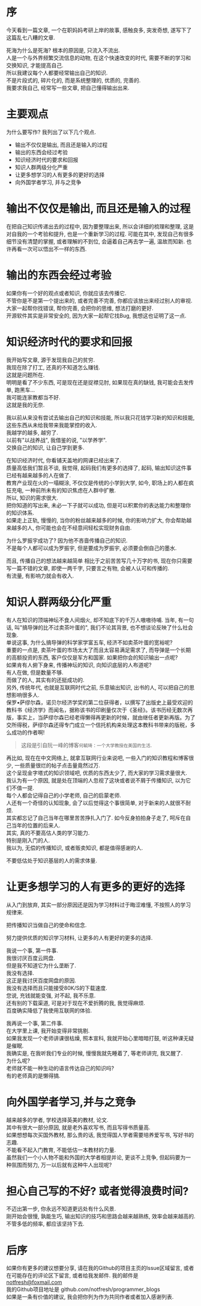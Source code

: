 # 序
今天看到一篇文章, 一个在职妈妈考研上岸的故事, 感触良多, 突发奇想, 遂写下了这篇乱七八糟的文章.  

死海为什么是死海? 根本的原因是, 只流入不流出.  
人是一个与外界频繁交流信息的动物, 在这个快速改变的时代, 需要不断的学习和交换知识, 才能提高自己.  
所以我建议每个人都要经常输出自己的知识.  
不是片段式的, 碎片化的, 而是系统整理的, 优质的, 完善的.    
我要求我自己, 经常写一些文章, 把自己懂得输出出来.  


# 主要观点
为什么要写作? 我列出了以下几个观点.  
- 输出不仅仅是输出, 而且还是输入的过程  
- 输出的东西会经过考验
- 知识经济时代的要求和回报
- 知识人群两级分化严重
- 让更多想学习的人有更多的更好的选择
- 向外国学者学习, 并与之竞争

# 输出不仅仅是输出, 而且还是输入的过程  
在把自己知识传递出去的过程中, 因为要整理出来, 所以会详细的梳理和整理, 这是对自我的一个考验和提升, 也是一个重新学习的过程. 可能在其中, 发现自己有很多细节没有清楚的掌握, 或者理解的不到位, 会逼着自己再去学一遍, 温故而知新. 也许再看一次可以悟出不一样的东西.  

# 输出的东西会经过考验
如果你有一个好的观点或者知识, 你就应该去传播它.  
不管你是不是第一个提出来的, 或者完善不完善, 你都应该放出来经过别人的审视.  
大家一起帮你找错误, 帮你完善, 会把你的思维, 想法打磨的更好.  
开源软件其实是非常安全的, 因为大家一起帮它找Bug, 我想这也证明了这一点.  

# 知识经济时代的要求和回报
我开始写文章, 源于发现我自己的贫穷.  
我现在除了打工, 还真的不知道怎么赚钱.  
这就是问题所在.  
明明是看了不少东西, 可是现在还是捉襟见肘, 如果现在真的缺钱, 我可能会去发传单, 跑黑车...  
我可能连家教都当不好.  
这就是我的无奈.  

我以前从来没有尝试去输出自己的知识和技能, 所以我只花钱学习新的知识和技能, 这些东西从未给我带来我能掌控的收入.  
我越学的越多, 越穷了.  
以前有"以战养战", 我借鉴的说, "以学养学".  
交换自己的知识, 让自己学到更多.  
 
在知识经济时代, 你看铺天盖地的网课已经出来了.  
质量高低我们暂且不谈, 我觉得, 起码我们有更多的选择了, 起码, 输出知识这件事已经有越来越多的人在做了.  
教育产业现在火的一塌糊涂, 不仅仅是传统的小学到大学, 如今, 职场上的人都在疯狂充电, 一种前所未有的知识焦虑在人群中扩散.  
所以, 知识的需求很大.  
把你知道的写出来, 未必一下子就可以成功, 但是可以积累你的表达能力和整理你的知识体系.  
如果走上正轨, 慢慢的, 当你的粉丝越来越多的时候, 你的影响力扩大, 你会帮助越来越多的人, 你可能也会在不经意间轻松实现财务自由.  

为什么罗振宇成功了? 因为他不吝啬传播自己的知识.   
不是每个人都可以成为罗振宇, 但是要成为罗振宇, 必须要会倒自己的墨水.  

而且, 传播自己的想法越来越简单
相比于之前苦苦写几十万字的书, 现在你只需要写一篇不错的文章, 即使一两千字, 只要言之有物, 会被人认可和传播的.  
有流量, 有影响力就会有收入.  


# 知识人群两级分化严重
有人在知识的顶端神坛不食人间烟火, 却不知底下的千万人嗷嗷待哺.
当年, 有一句话, 叫"搞导弹的比不过卖茶叶蛋的", 我们不论其背景, 也不想谈论反映了什么社会现象.  
单说这事, 为什么搞导弹的科学家学富五车, 经济不如卖茶叶蛋的宽裕呢?  
重要的一点是, 卖茶叶蛋的市场太大了而且太容易满足需求了, 而导弹是一个长期的高额投资的东西, 客户仅仅是军方和国家. 
如果把你会的知识输出一点呢?  
如果肯有人俯下身来, 传播神坛的知识, 向知识底层的人布道呢?  
有人在做, 但是数量不够.  
而做了的人, 其实有的还挺成功的.  
另外, 传统年代, 也就是互联网时代之前, 乐意输出知识, 出书的人, 可以把自己的思想影响很多人.  
保罗•萨缪尔森，诺贝尔经济学奖的第二位获得者，以撰写了出版史上最受欢迎的教科书《经济学》而闻名，据称该书的印刷量仅次于《圣经》。该书历经无数次再版，事实上，当萨缪尔森已经老得懒得再更新的时候，就由继任者更新再版。为了交所得税，萨缪尔森还得专门成立一个信托机构来处理这本教科书带来的版税，多么成功的作者啊!
  > 这段是引自阮一峰的博客`何毓琦：一个大学教授在美国的生活`. 

再比如, 现在在中文网络上, 就拿互联网行业来说吧, 一些入门的知识教程和博客很少, 一些质量很烂的帖子点击量竟然过万.  
这个呈现金字塔式的知识领域吧, 优质的东西太少了, 而大家的学习需求量很大.  
我认为有一个原因, 就是处在顶端的人忽视了这块或者说不屑于传播知识, 以为它们不值一提.  
每个人都会记得自己的小学老师, 自己的启蒙老师.  
人还有一个奇怪的认知现象, 会了以后觉得这个事很简单, 对于新来的人就很不耐烦.  
其实都忘记了自己当年在哪里苦苦挣扎入门了. 如今反身拍拍身子走了, 呵斥在自己当年的位置的后来人.  
其实, 真的不要高估人类的学习能力.  
特别是刚入门的人.   
我以为, 无偿的传播知识, 或者贩卖知识, 都是值得感谢的人.    

不要低估处于知识基层的人的需求体量.  

# 让更多想学习的人有更多的更好的选择
从入门到放弃, 其实一部分原因还是因为学习材料过于晦涩难懂, 不按照人的学习规律来.  

把传播知识当做自己的使命和信念.  

努力提供优质的知识学习材料, 让更多的人有更好的更多的选择.  

我说一个事, 第一件事.  
我很讨厌百度云网盘.  
但是我不知道它为什么垄断了.  
我没有选择.  
这正是我讨厌百度网盘的原因.  
我没有选择而且只能接受80K/S的下载速度.  
您说, 充钱就能变强, 对不起, 我不乐意.  
还有别的下载渠道, 可是对于现在不爱折腾的我, 我觉得麻烦.  
百度确实降低了我使用互联网的体验.  

我再说一个事, 第二件事.  
在大学里上课, 我开始变得非常挑剔.  
如果我发现一个老师讲课很枯燥, 照本宣科, 我就开始心里暗暗打鼓, 听这种课无疑是催眠.  
我确实是, 在我听我们专业的时候, 慢慢我就先睡着了, 等老师讲完, 我又醒了.  
为什么呢?  
老师就不能一种生动的语言传达自己的知识吗?  
有的老师真的是懒得搞.  

# 向外国学者学习,并与之竞争
越来越多的学者, 学校选择英美的教材, 论文.  
其中有很大一部分原因, 就是老外喜欢写书, 而且写得书质量高.  
如果想想每次买国外教材, 那么贵的话, 我觉得国人学者需要培养爱写书, 写好书的志趣.  
不能看不起入门教育, 不能低估一本教材的力量.  
虽然我们一个小人物不能和外国的大学者相提并论, 更谈不上竞争, 但起码要为一种氛围而努力, 万一以后就有这种牛人出现呢?  

# 担心自己写的不好? 或者觉得浪费时间?   
不迈出第一步, 你永远不知道更远处有什么风景.  
刚开始会很慢, 孰能生巧, 输出知识的技巧和思路会越来越熟练, 效率会越来越高的.  
不管多低的频率, 都应该坚持下去.  

# 后序
如果你有更多的建议想要分享, 请在我的Github的项目主页的Issue区域留言, 或者在可能存在的评论区下留言, 或者给我发邮件. 
我的邮件是 notfresh@foxmail.com  
我的Github项目地址是 github.com/notfresh/programmer_blogs  
如果是一条有价值的建议, 我会把你列为作为共同作者或者加入感谢列表. 
